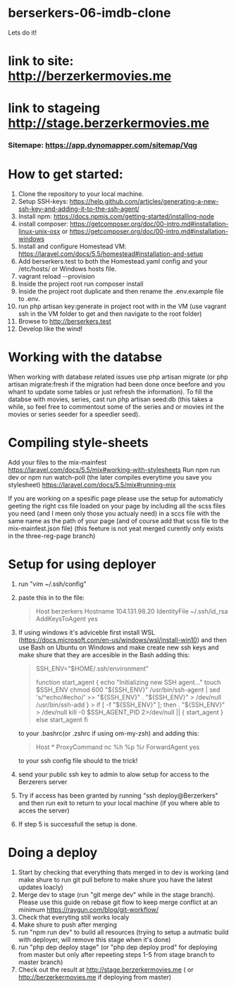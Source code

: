 # berserkers-06-imdb-clone
Lets do it!

# link to site: http://berzerkermovies.me
# link to stageing http://stage.berzerkermovies.me

### Sitemape: https://app.dynomapper.com/sitemap/Vqg

# How to get started:

  1. Clone the repository to your local machine.
  2. Setup SSH-keys: https://help.github.com/articles/generating-a-new-ssh-key-and-adding-it-to-the-ssh-agent/
  3. Install npm: https://docs.npmjs.com/getting-started/installing-node
  4. install composer: https://getcomposer.org/doc/00-intro.md#installation-linux-unix-osx or https://getcomposer.org/doc/00-intro.md#installation-windows
  3. Install and configure Homestead VM: https://laravel.com/docs/5.5/homestead#installation-and-setup
  4. Add berserkers.test to both the Homestead.yaml config and your /etc/hosts/ or Windows hosts file.
  5. vagrant reload --provision
  6. Inside the project root run composer install
  7. Inside the project root duplicate and then rename the .env.example file to .env.
  8. run php artisan key:generate in project root with in the VM (use vagrant ssh in the VM folder to get and then navigate to the root folder)
  9. Browse to http://berserkers.test
  10. Develop like the wind!

# Working with the databse

  When working with database related issues use php artisan migrate (or php artisan migrate:fresh if the migration had been done once beefore and you whant to update some tables or just refresh the information). To fill the databse with movies, series, cast run php artisan seed:db (this takes a while, so feel free to commentout some of the series and or movies int the movies or series seeder for a speedier seed).

# Compiling style-sheets

 
 Add your files to the mix-mainfest https://laravel.com/docs/5.5/mix#working-with-stylesheets
 Run npm run dev or npm run watch-poll (the later compiles everytime you save you stylesheet) https://laravel.com/docs/5.5/mix#running-mix

 If you are working on a spesific page please use the setup for automaticly geeting the right css file loaded on your page by including all the scss files you need (and I meen only those you actualy need) in a sccs file with the same name as the path of your page (and of course add that scss file to the mix-mainfest.json file)
 (this feeture is not yeat merged curently only exists in the three-reg-page branch)

# Setup for using deployer

  1. run "vim ~/.ssh/config"
  2. paste this in to the file: 
     
     > Host berzerkers
      >  Hostname 104.131.98.20
       > IdentityFile ~/.ssh/id_rsa
        >AddKeysToAgent yes

  3. If using windows it's adviceble first install WSL (https://docs.microsoft.com/en-us/windows/wsl/install-win10) and then use Bash on Ubuntu on Windows and       make create new ssh keys and make shure that they are accesible in the Bash adding this:

      > SSH_ENV="$HOME/.ssh/environment"
      >
      > function start_agent {
      >   echo "Initializing new SSH agent..."
      >   touch $SSH_ENV
      >   chmod 600 "${SSH_ENV}"
      >   /usr/bin/ssh-agent | sed 's/^echo/#echo/' >> "${SSH_ENV}"
      >   . "${SSH_ENV}" > /dev/null
      >   /usr/bin/ssh-add
      >}
    >
     > if [ -f "${SSH_ENV}" ]; then
     >     . "${SSH_ENV}" > /dev/null
     >     kill -0 $SSH_AGENT_PID 2>/dev/null || {
     >        start_agent
     >     }
     > else
     >     start_agent
     > fi

      to your .bashrc(or .zshrc if using om-my-zsh) and adding this:

     > Host *
      >  ProxyCommand nc %h %p %r
      >  ForwardAgent yes

      to your ssh config file should to the trick!
  4. send your public ssh key to admin to alow setup for access to the Berzerers server
  5. Try if access has been granted by running "ssh deploy@Berzerkers" and then run exit to return to your local machine (if you where able to acces the server)
  6. If step 5 is successfull the setup is done.


# Doing a deploy

  1. Start by checking that everything thats merged in to dev is working (and make shure to run git pull before to make shure you have the latest updates loacly)
  2. Merge dev to stage (run "git merge dev" while in the stage branch). Please use this guide on rebase git flow to keep merge conflict at an minimum     https://raygun.com/blog/git-workflow/
  3. Check that everyting still works localy
  4. Make shure to push after merging
  5. run "npm run dev" to build all resources (trying to setup a autmatic build with deployer, will remove this stage when it's done)
  6. run "php dep deploy stage" (or "php dep deploy prod" for deploying from master but only after repeeting steps 1-5 from stage branch to master branch)
  7. Check out the result at http://stage.berzerkermovies.me ( or http://berzerkermovies.me if deploying from master)



